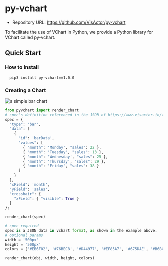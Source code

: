 # py-vchart

- Repository URL: https://github.com/VisActor/py-vchart

To facilitate the use of VChart in Python, we provide a Python library for VChart called py-vchart.

## Quick Start

### How to Install

```
  pip3 install py-vchart==1.0.0
```

### Creating a Chart

![a simple bar chart](https://lf9-dp-fe-cms-tos.byteorg.com/obj/bit-cloud/5717b050ef81c8b03549af80b.png)

```python
from pyvchart import render_chart
# spec's definition referenced in the JSON of https://www.visactor.io/vchart/guide/getting-started
spec = {
  "type": 'bar',
  "data": [
    {
      "id": 'barData',
      "values": [
        { "month": 'Monday', "sales": 22 },
        { "month": 'Tuesday', "sales": 13 },
        { "month": 'Wednesday', "sales": 25 },
        { "month": 'Thursday', "sales": 29 },
        { "month": 'Friday', "sales": 38 }
      ]
    }
  ],
  "xField": 'month',
  "yField": 'sales',
  "crosshair": {
    "xField": { "visible": True }
  }
};

render_chart(spec)

```

```python
# spec required
spec is a JSON data in vchart format, as shown in the example above.
# optional params
width = '500px'
height = '500px'
colors = ['#EB6F02', '#76BEC8', '#D44977', '#EF85A7', '#675DAE', '#B6BC65', '#829E0B', '#A6A6E1'];

render_chart(obj, width, height, colors)
```
